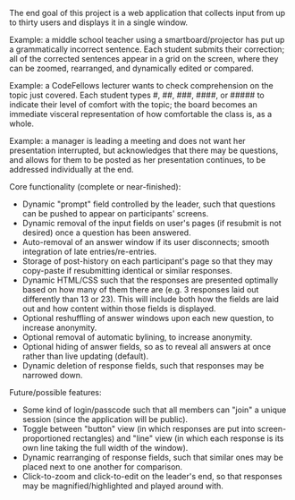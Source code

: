 The end goal of this project is a web application that collects input from up to thirty users and displays it in a single window.

Example: a middle school teacher using a smartboard/projector has put up a grammatically incorrect sentence.  Each student submits their correction; all of the corrected sentences appear in a grid on the screen, where they can be zoomed, rearranged, and dynamically edited or compared.

Example: a CodeFellows lecturer wants to check comprehension on the topic just covered.  Each student types #, ##, ###, ####, or ##### to indicate their level of comfort with the topic; the board becomes an immediate visceral representation of how comfortable the class is, as a whole.

Example: a manager is leading a meeting and does not want her presentation interrupted, but acknowledges that there may be questions, and allows for them to be posted as her presentation continues, to be addressed individually at the end.

Core functionality (complete or near-finished):
 - Dynamic "prompt" field controlled by the leader, such that questions can be pushed to appear on participants' screens.
 - Dynamic removal of the input fields on user's pages (if resubmit is not desired) once a question has been answered.
 - Auto-removal of an answer window if its user disconnects; smooth integration of late entries/re-entries.
 - Storage of post-history on each participant's page so that they may copy-paste if resubmitting identical or similar responses.
 - Dynamic HTML/CSS such that the responses are presented optimally based on how many of them there are (e.g. 3 responses laid out differently than 13 or 23).  This will include both how the fields are laid out and how content within those fields is displayed.
 - Optional reshuffling of answer windows upon each new question, to increase anonymity.
 - Optional removal of automatic bylining, to increase anonymity.
 - Optional hiding of answer fields, so as to reveal all answers at once rather than live updating (default).
 - Dynamic deletion of response fields, such that responses may be narrowed down.


Future/possible features:
 - Some kind of login/passcode such that all members can "join" a unique session (since the application will be public).
 - Toggle between "button" view (in which responses are put into screen-proportioned rectangles) and "line" view (in which each response is its own line taking the full width of the window).
 - Dynamic rearranging of response fields, such that similar ones may be placed next to one another for comparison.
 - Click-to-zoom and click-to-edit on the leader's end, so that responses may be magnified/highlighted and played around with.
